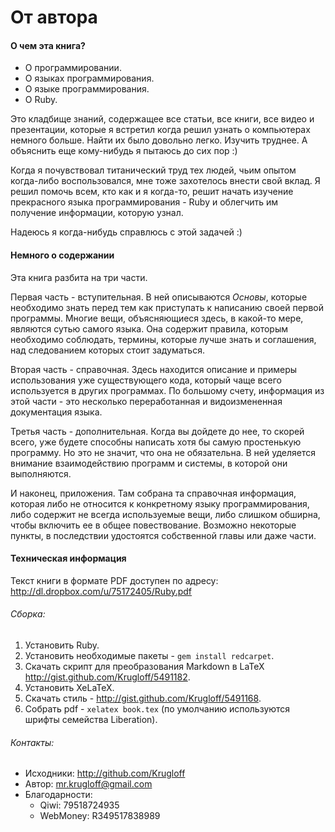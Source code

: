 # От автора

#### О чем эта книга?

+ О программировании.
+ О языках программирования.
+ О языке программирования.
+ О Ruby.

Это кладбище знаний, содержащее все статьи, все книги, все видео и презентации, которые я встретил когда решил узнать о компьютерах немного больше. Найти их было довольно легко. Изучить труднее. А объяснить еще кому-нибудь я пытаюсь до сих пор :)

Когда я почувствовал титанический труд тех людей, чьим опытом когда-либо воспользовался, мне тоже захотелось внести свой вклад. Я решил помочь всем, кто как и я когда-то, решит начать изучение прекрасного языка программирования - Ruby и облегчить им получение информации, которую узнал.

Надеюсь я когда-нибудь справлюсь с этой задачей :)

#### Немного о содержании

Эта книга разбита на три части.

Первая часть - вступительная. В ней описываются *Основы*, которые необходимо знать перед тем как приступать к написанию своей первой программы. Многие вещи, объясняющиеся здесь, в какой-то мере, являются сутью самого языка. Она содержит правила, которым необходимо соблюдать, термины, которые лучше знать и соглашения, над следованием которых стоит задуматься.

Вторая часть - справочная. Здесь находится описание и примеры использования уже существующего кода, который чаще всего используется в других программах. По большому счету, информация из этой части - это несколько переработанная и видоизмененная документация языка.

Третья часть - дополнительная. Когда вы дойдете до нее, то скорей всего, уже будете способны написать хотя бы самую простенькую программу. Но это не значит, что она не обязательна. В ней уделяется внимание взаимодействию программ и системы, в которой они выполняются.

И наконец, приложения. Там собрана та справочная информация, которая либо не относится к конкретному языку программирования, либо содержит не всегда используемые вещи, либо слишком обширна, чтобы включить ее в общее повествование. Возможно некоторые пункты, в последствии удостоятся собственной главы или даже части.

#### Техническая информация

Текст книги в формате PDF доступен по адресу:
<http://dl.dropbox.com/u/75172405/Ruby.pdf>

###### Сборка:

1. Установить Ruby.
2. Установить необходимые пакеты - `gem install redcarpet`.
3. Скачать скрипт для преобразования Markdown в LaTeX
<http://gist.github.com/Krugloff/5491182>.
4. Установить XeLaTeX.
5. Скачать стиль - <http://gist.github.com/Krugloff/5491168>.
6. Собрать pdf - `xelatex book.tex` (по умолчанию используются шрифты семейства Liberation).

###### Контакты:

+ Исходники: <http://github.com/Krugloff>
+ Автор: <mr.krugloff@gmail.com>
+ Благодарности:
  + Qiwi: 79518724935
  + WebMoney: R349517838989